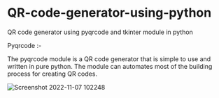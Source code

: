 # QR-code-generator-using-python
QR code generator using pyqrcode and tkinter module in python


Pyqrcode :-   

The pyqrcode module is a QR code generator that is simple to use and written in pure python.
The module can automates most of the building process for creating QR codes.

![Screenshot 2022-11-07 102248](https://user-images.githubusercontent.com/99202913/200229283-09dc52b5-e527-4ac2-8fc9-ef1e3560d5c9.png)

